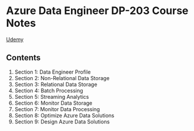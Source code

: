 # Azure Data Engineer DP-203 Course Notes

[Udemy](https://www.udemy.com/course/dp200exam/)

## Contents
1. Section 1: Data Engineer Profile
2. Section 2: Non-Relational Data Storage
3. Section 3: Relational Data Storage
4. Section 4: Batch Processing
5. Section 5: Streaming Analytics
6. Section 6: Monitor Data Storage
7. Section 7: Monitor Data Processing
8. Section 8: Optimize Azure Data Solutions
9. Section 9: Design Azure Data Solutions